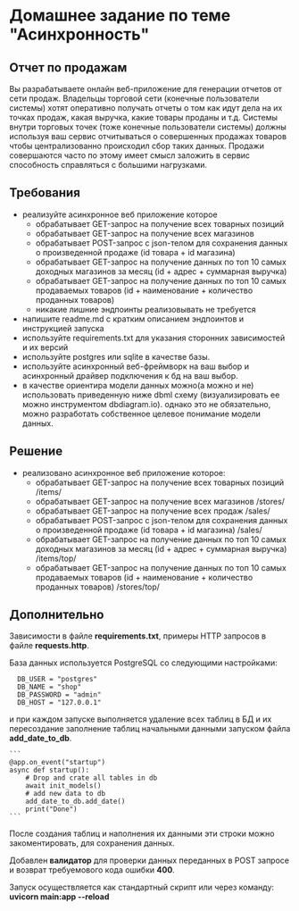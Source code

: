 # Домашнее задание по теме "Асинхронность"
## Отчет по продажам
Вы разрабатываете онлайн веб-приложение для генерации отчетов от сети продаж. Владельцы торговой сети (конечные пользователи системы) хотят оперативно получать отчеты о том как идут дела на их точках продаж, какая выручка, какие товары проданы и т.д. Системы внутри торговых точек (тоже конечные пользователи системы) должны используя ваш сервис отчитываться о совершенных продажах товаров чтобы централизованно происходил сбор таких данных. Продажи совершаются часто по этому имеет смысл заложить в сервис способность справляться с большими нагрузками.

## Требования

  - реализуйте асинхронное веб приложение которое
    - обрабатывает GET-запрос на получение всех товарных позиций
    - обрабатывает GET-запрос на получение всех магазинов
    - обрабатывает POST-запрос с json-телом для сохранения данных о произведенной продаже (id товара + id магазина)
    - обрабатывает GET-запрос на получение данных по топ 10 самых доходных магазинов за месяц (id + адрес + суммарная выручка)
    - обрабатывает GET-запрос на получение данных по топ 10 самых продаваемых товаров (id + наименование + количество проданных товаров)
    - никакие лишние эндпоинты реализовывать не требуется
  - напишите readme.md с кратким описанием эндпоинтов и инструкцией запуска
  - используйте requirements.txt для указания сторонних зависимостей и их версий
  - используйте postgres или sqlite в качестве базы.
  - используйте асинхронный веб-фреймворк на ваш выбор и асинхронный драйвер подключения к бд на ваш выбор.
  - в качестве ориентира модели данных можно(а можно и не) использовать приведенную ниже dbml схему (визуализировать ее можно инструментом dbdiagram.io). однако это не     обязательно, можно разработать собственное целевое понимание модели данных.
  
  ## Решение
  - реализовано асинхронное веб приложение которое:
    - обрабатывает GET-запрос на получение всех товарных позиций /items/
    - обрабатывает GET-запрос на получение всех магазинов /stores/
    - обрабатывает GET-запрос на получение всех продаж /sales/
    - обрабатывает POST-запрос с json-телом для сохранения данных о произведенной продаже (id товара + id магазина) /sales/
    - обрабатывает GET-запрос на получение данных по топ 10 самых доходных магазинов за месяц (id + адрес + суммарная выручка) /items/top/
    - обрабатывает GET-запрос на получение данных по топ 10 самых продаваемых товаров (id + наименование + количество проданных товаров) /stores/top/
  ## Дополнительно
  Зависимости в файле **requirements.txt**, примеры HTTP запросов в файле **requests.http**.

  База данных используется PostgreSQL со следующими настройками:
  ```
    DB_USER = "postgres"
    DB_NAME = "shop"
    DB_PASSWORD = "admin"
    DB_HOST = "127.0.0.1"
  ```
  и при каждом запуске выполняется удаление всех таблиц в БД и их пересоздание заполнение таблиц начальными данными запуском файла **add_date_to_db**.

    ```
    @app.on_event("startup")
    async def startup():
        # Drop and crate all tables in db 
        await init_models()
        # add new data to db
        add_date_to_db.add_date()
        print("Done")
    ``` 
  После создания таблиц и наполнения их данными эти строки можно закоментировать, для сохранения данных.

  Добавлен **валидатор** для проверки данных переданных в POST запросе и возврат требуемового кода ошибки **400**.
  
  Запуск осуществляется как стандартный скрипт или через команду: **uvicorn main:app --reload**
